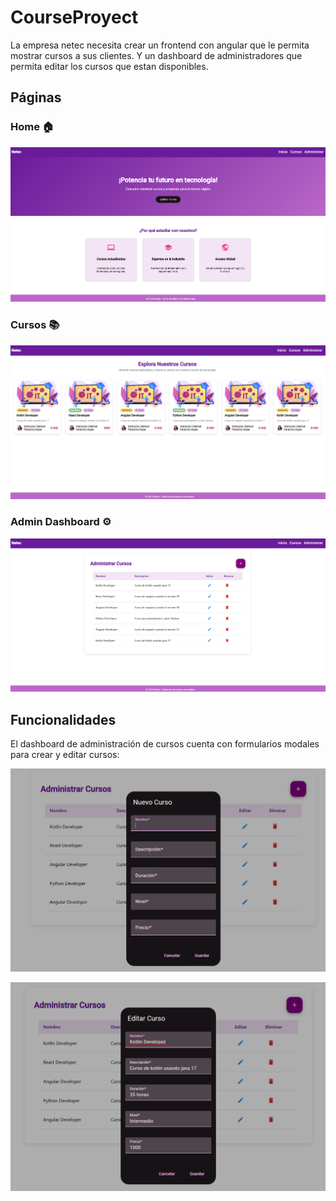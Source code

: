 # CourseProyect

La empresa netec necesita crear un frontend con angular que le permita mostrar cursos a sus clientes. Y un dashboard de administradores que permita editar los cursos que estan disponibles.

## Páginas

### Home 🏠

![Landing Page](/images/home.png)

### Cursos 📚

![Courses Page](/images/courses.png)

### Admin Dashboard ⚙

![Admin Page](/images/admin.png)

## Funcionalidades 

El dashboard de administración de cursos cuenta con formularios modales para crear y editar cursos:

![Create Course](/images/newcourse.png)

![Edit Course](/images/editcourse.png)


